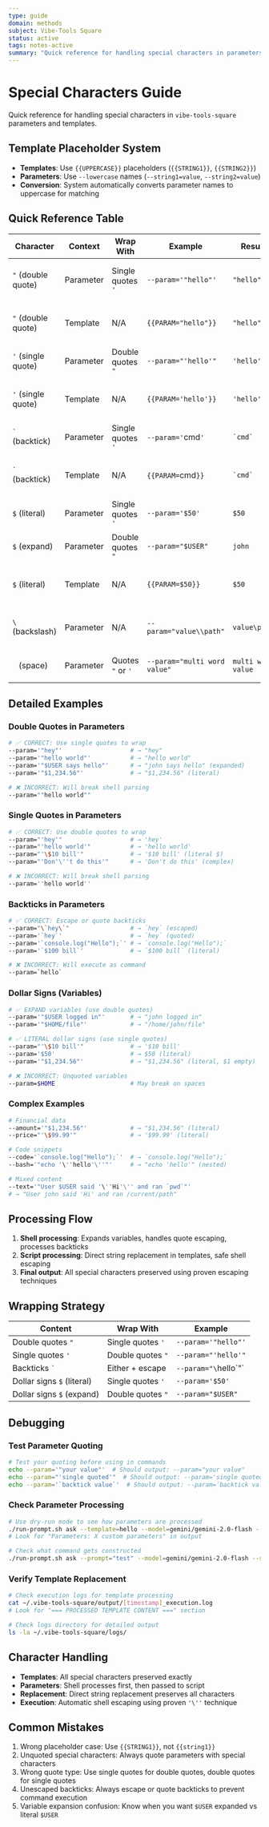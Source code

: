 ```yaml
---
type: guide
domain: methods
subject: Vibe-Tools Square
status: active
tags: notes-active
summary: "Quick reference for handling special characters in parameters and templates."
---
```

# Special Characters Guide

Quick reference for handling special characters in `vibe-tools-square` parameters and templates.

## Template Placeholder System

- **Templates**: Use `{{UPPERCASE}}` placeholders (`{{STRING1}}`, `{{STRING2}}`)
- **Parameters**: Use `--lowercase` names (`--string1=value`, `--string2=value`)
- **Conversion**: System automatically converts parameter names to uppercase for matching



## Quick Reference Table

| Character | Context | Wrap With | Example | Result | Notes |
|-----------|---------|-----------|---------|--------|-------|
| `"` (double quote) | Parameter | Single quotes `'` | `--param='"hello"'` | `"hello"` | Preserves spaces, prevents expansion |
| `"` (double quote) | Template | N/A | `{{PARAM="hello"}}` | `"hello"` | No wrapping needed in templates |
| `'` (single quote) | Parameter | Double quotes `"` | `--param="'hello'"` | `'hello'` | Prevents variable expansion |
| `'` (single quote) | Template | N/A | `{{PARAM='hello'}}` | `'hello'` | No wrapping needed in templates |
| `` ` `` (backtick) | Parameter | Single quotes `'` | `--param='`cmd`'` | `` `cmd` `` | Prevents command execution |
| `` ` `` (backtick) | Template | N/A | `{{PARAM=`cmd`}}` | `` `cmd` `` | No wrapping needed in templates |
| `$` (literal) | Parameter | Single quotes `'` | `--param='$50'` | `$50` | Prevents variable expansion |
| `$` (expand) | Parameter | Double quotes `"` | `--param="$USER"` | `john` | Expands environment variables |
| `$` (literal) | Template | N/A | `{{PARAM=$50}}` | `$50` | No wrapping needed in templates |
| `\` (backslash) | Parameter | N/A | `--param="value\\path"` | `value\path` | Used to escape special characters |
| ` ` (space) | Parameter | Quotes `"` or `'` | `--param="multi word value"` | `multi word value` | Required for multi-word parameters |

## Detailed Examples

### Double Quotes in Parameters
```bash
# ✅ CORRECT: Use single quotes to wrap
--param='"hey"'                   # → "hey"
--param='"hello world"'           # → "hello world"
--param='"$USER says hello"'      # → "john says hello" (expanded)
--param='"$1,234.56"'             # → "$1,234.56" (literal)

# ❌ INCORRECT: Will break shell parsing
--param=""hello world""
```

### Single Quotes in Parameters  
```bash
# ✅ CORRECT: Use double quotes to wrap
--param="'hey'"                   # → 'hey'
--param="'hello world'"           # → 'hello world'
--param="'\$10 bill'"             # → '$10 bill' (literal $)
--param="'Don'\''t do this'"      # → 'Don't do this' (complex)

# ❌ INCORRECT: Will break shell parsing
--param=''hello world''
```

### Backticks in Parameters
```bash
# ✅ CORRECT: Escape or quote backticks
--param="\`hey\`"                 # → `hey` (escaped)
--param='`hey`'                   # → `hey` (quoted)
--param='`console.log("Hello");`' # → `console.log("Hello");`
--param='`$100 bill`'             # → `$100 bill` (literal)

# ❌ INCORRECT: Will execute as command
--param=`hello`
```

### Dollar Signs (Variables)
```bash
# ✅ EXPAND variables (use double quotes)
--param='"$USER logged in"'       # → "john logged in"
--param='"$HOME/file"'            # → "/home/john/file"

# ✅ LITERAL dollar signs (use single quotes)
--param="'\$10 bill'"             # → '$10 bill'
--param='$50'                     # → $50 (literal)
--param='"$1,234.56"'             # → "$1,234.56" (literal, $1 empty)

# ❌ INCORRECT: Unquoted variables
--param=$HOME                     # May break on spaces
```

### Complex Examples
```bash
# Financial data
--amount='"$1,234.56"'            # → "$1,234.56" (literal)
--price="'\$99.99'"               # → '$99.99' (literal)

# Code snippets
--code='`console.log("Hello");`'  # → `console.log("Hello");`
--bash='"echo '\''hello'\''"'     # → "echo 'hello'" (nested)

# Mixed content
--text='"User $USER said '\''Hi'\'' and ran `pwd`"'
# → "User john said 'Hi' and ran /current/path"
```

## Processing Flow

1. **Shell processing**: Expands variables, handles quote escaping, processes backticks
2. **Script processing**: Direct string replacement in templates, safe shell escaping
3. **Final output**: All special characters preserved using proven escaping techniques

## Wrapping Strategy

| Content | Wrap With | Example |
|---------|-----------|---------|
| Double quotes `"` | Single quotes `'` | `--param='"hello"'` |
| Single quotes `'` | Double quotes `"` | `--param="'hello'"` |
| Backticks `` ` `` | Either + escape | `--param="\`hello\`"` |
| Dollar signs `$` (literal) | Single quotes `'` | `--param='$50'` |
| Dollar signs `$` (expand) | Double quotes `"` | `--param="$USER"` |

## Debugging

### Test Parameter Quoting
```bash
# Test your quoting before using in commands
echo --param='"your value"'  # Should output: --param="your value"
echo --param="'single quoted'"  # Should output: --param='single quoted'
echo --param='`backtick value`'  # Should output: --param=`backtick value`
```

### Check Parameter Processing
```bash
# Use dry-run mode to see how parameters are processed
./run-prompt.sh ask --template=hello --model=gemini/gemini-2.0-flash --test-param="your value"
# Look for "Parameters: X custom parameters" in output

# Check what command gets constructed
./run-prompt.sh ask --prompt="test" --model=gemini/gemini-2.0-flash --special-chars='"quotes and $vars"'
```

### Verify Template Replacement
```bash
# Check execution logs for template processing
cat ~/.vibe-tools-square/output/[timestamp]_execution.log
# Look for "=== PROCESSED TEMPLATE CONTENT ===" section

# Check logs directory for detailed output
ls -la ~/.vibe-tools-square/logs/
```

## Character Handling

- **Templates**: All special characters preserved exactly
- **Parameters**: Shell processes first, then passed to script
- **Replacement**: Direct string replacement preserves all characters  
- **Execution**: Automatic shell escaping using proven `'\''` technique

## Common Mistakes

1. Wrong placeholder case: Use `{{STRING1}}`, not `{{string1}}`
2. Unquoted special characters: Always quote parameters with special characters
3. Wrong quote type: Use single quotes for double quotes, double quotes for single quotes
4. Unescaped backticks: Always escape or quote backticks to prevent command execution
5. Variable expansion confusion: Know when you want `$USER` expanded vs literal `$USER`
